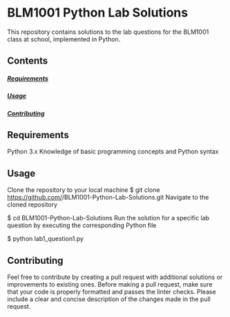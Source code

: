 # BLM1001 Python Lab Solutions
This repository contains solutions to the lab questions for the BLM1001 class at school, implemented in Python.

## Contents
##### [Requirements](##Requirements)
##### [Usage](##Usage)
##### [Contributing](##Contributing)


## Requirements
Python 3.x
Knowledge of basic programming concepts and Python syntax
## Usage
Clone the repository to your local machine
$ git clone https://github.com/<your-username>/BLM1001-Python-Lab-Solutions.git
Navigate to the cloned repository

$ cd BLM1001-Python-Lab-Solutions
Run the solution for a specific lab question by executing the corresponding Python file

$ python lab1_question1.py
## Contributing
Feel free to contribute by creating a pull request with additional solutions or improvements to existing ones.
Before making a pull request, make sure that your code is properly formatted and passes the linter checks.
Please include a clear and concise description of the changes made in the pull request.
